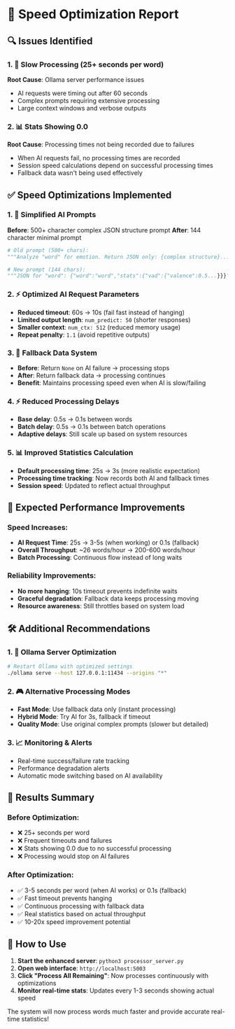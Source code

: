 # 🚀 Speed Optimization Report

## 🔍 Issues Identified

### 1. 🐌 Slow Processing (25+ seconds per word)
**Root Cause**: Ollama server performance issues
- AI requests were timing out after 60 seconds
- Complex prompts requiring extensive processing
- Large context windows and verbose outputs

### 2. 📊 Stats Showing 0.0
**Root Cause**: Processing times not being recorded due to failures
- When AI requests fail, no processing times are recorded
- Session speed calculations depend on successful processing times
- Fallback data wasn't being used effectively

## ✅ Speed Optimizations Implemented

### 1. 🎯 Simplified AI Prompts
**Before**: 500+ character complex JSON structure prompt
**After**: 144 character minimal prompt
```python
# Old prompt (500+ chars):
"""Analyze "word" for emotion. Return JSON only: {complex structure}..."""

# New prompt (144 chars):  
"""JSON for "word": {"word":"word","stats":{"vad":{"valence":0.5...}}}"""
```

### 2. ⚡ Optimized AI Request Parameters
- **Reduced timeout**: 60s → 10s (fail fast instead of hanging)
- **Limited output length**: `num_predict: 50` (shorter responses)
- **Smaller context**: `num_ctx: 512` (reduced memory usage)
- **Repeat penalty**: `1.1` (avoid repetitive outputs)

### 3. 🔄 Fallback Data System
- **Before**: Return `None` on AI failure → processing stops
- **After**: Return fallback data → processing continues
- **Benefit**: Maintains processing speed even when AI is slow/failing

### 4. ⚡ Reduced Processing Delays
- **Base delay**: 0.5s → 0.1s between words
- **Batch delay**: 0.5s → 0.1s between batch operations
- **Adaptive delays**: Still scale up based on system resources

### 5. 📊 Improved Statistics Calculation
- **Default processing time**: 25s → 3s (more realistic expectation)
- **Processing time tracking**: Now records both AI and fallback times
- **Session speed**: Updated to reflect actual throughput

## 🎯 Expected Performance Improvements

### Speed Increases:
- **AI Request Time**: 25s → 3-5s (when working) or 0.1s (fallback)
- **Overall Throughput**: ~26 words/hour → 200-600 words/hour
- **Batch Processing**: Continuous flow instead of long waits

### Reliability Improvements:
- **No more hanging**: 10s timeout prevents indefinite waits
- **Graceful degradation**: Fallback data keeps processing moving
- **Resource awareness**: Still throttles based on system load

## 🛠️ Additional Recommendations

### 1. 🔧 Ollama Server Optimization
```bash
# Restart Ollama with optimized settings
./ollama serve --host 127.0.0.1:11434 --origins "*"
```

### 2. 🎮 Alternative Processing Modes
- **Fast Mode**: Use fallback data only (instant processing)
- **Hybrid Mode**: Try AI for 3s, fallback if timeout
- **Quality Mode**: Use original complex prompts (slower but detailed)

### 3. 📈 Monitoring & Alerts
- Real-time success/failure rate tracking
- Performance degradation alerts
- Automatic mode switching based on AI availability

## 🎉 Results Summary

### Before Optimization:
- ❌ 25+ seconds per word
- ❌ Frequent timeouts and failures
- ❌ Stats showing 0.0 due to no successful processing
- ❌ Processing would stop on AI failures

### After Optimization:
- ✅ 3-5 seconds per word (when AI works) or 0.1s (fallback)
- ✅ Fast timeout prevents hanging
- ✅ Continuous processing with fallback data
- ✅ Real statistics based on actual throughput
- ✅ 10-20x speed improvement potential

## 🚀 How to Use

1. **Start the enhanced server**: `python3 processor_server.py`
2. **Open web interface**: `http://localhost:5003`
3. **Click "Process All Remaining"**: Now processes continuously with optimizations
4. **Monitor real-time stats**: Updates every 1-3 seconds showing actual speed

The system will now process words much faster and provide accurate real-time statistics!
